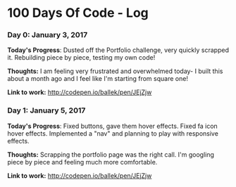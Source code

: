 # 100 Days Of Code - Log

### Day 0: January 3, 2017 

**Today's Progress**: Dusted off the Portfolio challenge, very quickly scrapped it. Rebuilding piece by piece, testing my own code!

**Thoughts:** I am feeling very frustrated and overwhelmed today- I built this about a month ago and I feel like I'm starting from square one!

**Link to work:** http://codepen.io/ballek/pen/JEjZjw

### Day 1: January 5, 2017 

**Today's Progress**: Fixed buttons, gave them hover effects. Fixed fa icon hover effects. Implemented a "nav" and planning to play with responsive effects. 

**Thoughts:** Scrapping the portfolio page was the right call. I'm googling piece by piece and feeling much more comfortable. 

**Link to work:** http://codepen.io/ballek/pen/JEjZjw


